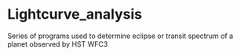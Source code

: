 # Lightcurve_analysis
Series of programs used to determine eclipse or transit spectrum of a planet observed by HST WFC3
